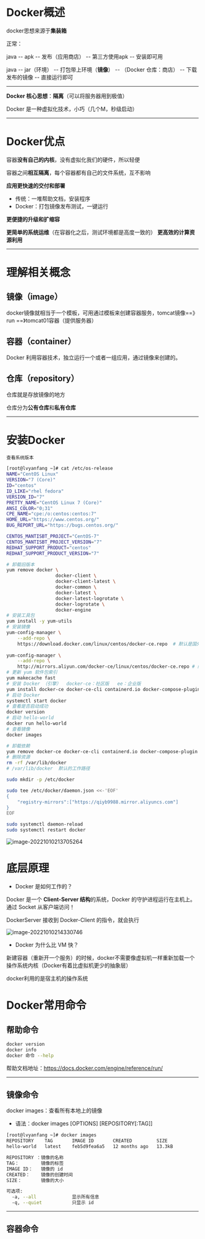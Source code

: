 # Docker概述

docker思想来源于**集装箱**

正常：

java -- apk -- 发布（应用商店） -- 第三方使用apk -- 安装即可用

java -- jar（环境） -- 打包带上环境（**镜像**） -- （Docker 仓库：商店） -- 下载发布的镜像 -- 直接运行即可

------

**Docker 核心思想**：**隔离**（可以将服务器用到极值）

Docker 是一种虚拟化技术，小巧（几个M，秒级启动）

------

# Docker优点

容器**没有自己的内核**，没有虚拟化我们的硬件，所以轻便

容器之间**相互隔离**，每个容器都有自己的文件系统，互不影响

**应用更快速的交付和部署**

- 传统：一堆帮助文档，安装程序
- Docker：打包镜像发布测试，一键运行

**更便捷的升级和扩缩容**

**更简单的系统运维**（在容器化之后，测试环境都是高度一致的）
**更高效的计算资源利用**

------

# 理解相关概念

## 镜像（image）

docker镜像就相当于一个模板，可用通过模板来创建容器服务，tomcat镜像==》 run ==》tomcat01容器（提供服务器）

## 容器（container）

Docker 利用容器技术，独立运行一个或者一组应用，通过镜像来创建的。

## 仓库（repository）

仓库就是存放镜像的地方

仓库分为**公有仓库**和**私有仓库**

------

# 安装Docker

`查看系统版本`

```BASH
[root@lvyanfang ~]# cat /etc/os-release
NAME="CentOS Linux"
VERSION="7 (Core)"
ID="centos"
ID_LIKE="rhel fedora"
VERSION_ID="7"
PRETTY_NAME="CentOS Linux 7 (Core)"
ANSI_COLOR="0;31"
CPE_NAME="cpe:/o:centos:centos:7"
HOME_URL="https://www.centos.org/"
BUG_REPORT_URL="https://bugs.centos.org/"

CENTOS_MANTISBT_PROJECT="CentOS-7"
CENTOS_MANTISBT_PROJECT_VERSION="7"
REDHAT_SUPPORT_PRODUCT="centos"
REDHAT_SUPPORT_PRODUCT_VERSION="7"
```

```BASH
# 卸载旧版本
yum remove docker \
                  docker-client \
                  docker-client-latest \
                  docker-common \
                  docker-latest \
                  docker-latest-logrotate \
                  docker-logrotate \
                  docker-engine
# 安装工具包
yum install -y yum-utils
# 安装镜像
yum-config-manager \
    --add-repo \
    https://download.docker.com/linux/centos/docker-ce.repo  # 默认是国外的
    
yum-config-manager \
    --add-repo \
	http://mirrors.aliyun.com/docker-ce/linux/centos/docker-ce.repo # 阿里云
# 更新 yum 软件包索引	
yum makecache fast
# 安装 Docker （引擎）  docker-ce：社区版   ee：企业版
yum install docker-ce docker-ce-cli containerd.io docker-compose-plugin
# 启动 Docker
systemctl start docker
# 查看是否启动成功
docker version
# 启动 hello-world
docker run hello-world
# 查看镜像
docker images
```

```BASH
# 卸载依赖
yum remove docker-ce docker-ce-cli containerd.io docker-compose-plugin
# 删除资源
rm -rf /var/lib/docker
# /var/lib/docker  默认的工作路径
```

```BASH
sudo mkdir -p /etc/docker

sudo tee /etc/docker/daemon.json <<-'EOF'
{
	"registry-mirrors":["https://qiyb9988.mirror.aliyuncs.com"]
}
EOF

sudo systemctl daemon-reload
sudo systemctl restart docker
```

![image-20221010213705264](D:\笔记\照片\image-20221010213705264.png)

# 底层原理

- Docker 是如何工作的？

Docker 是一个 **Client-Server 结构**的系统，Docker 的守护进程运行在主机上。通过 Socket 从客户端访问！

DockerServer 接收到 Docker-Client 的指令，就会执行

![image-20221010214330746](D:\笔记\照片\image-20221010214330746.png)

- Docker 为什么比 VM 快？

新建容器（重新开一个服务）的时候，docker不需要像虚拟机一样重新加载一个操作系统内核（Docker有着比虚拟机更少的抽象层）

docker利用的是宿主机的操作系统

# Docker常用命令

## 帮助命令

```BASH
docker version
docker info
docker 命令 --help
```

帮助文档地址：https://docs.docker.com/engine/reference/run/

------

## 镜像命令

docker images：查看所有本地上的镜像

- 语法：docker images [OPTIONS] [REPOSITORY[:TAG]]

```BASH
[root@lvyanfang ~]# docker images
REPOSITORY    TAG       IMAGE ID       CREATED         SIZE
hello-world   latest    feb5d9fea6a5   12 months ago   13.3kB

REPOSITORY ：镜像的名称
TAG：        镜像的标签
IMAGE ID：   镜像的 id
CREATED：    镜像的创建时间
SIZE：       镜像的大小

可选项:
  -a, --all             显示所有信息
  -q, --quiet           只显示 id

```



------

## 容器命令

